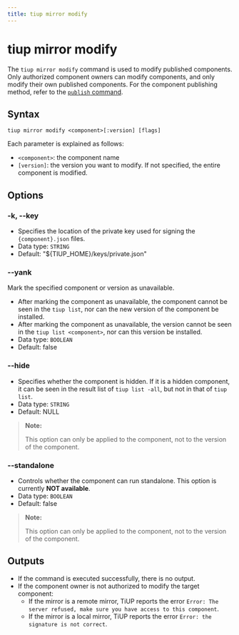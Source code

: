 ```yaml
---
title: tiup mirror modify
---
```


# tiup mirror modify

The `tiup mirror modify` command is used to modify published components. Only authorized component owners can modify components, and only modify their own published components. For the component publishing method, refer to the [`publish` command](/tiup/tiup-command-mirror-publish.md).

## Syntax

```shell
tiup mirror modify <component>[:version] [flags]
```

Each parameter is explained as follows:

- `<component>`: the component name
- `[version]`: the version you want to modify. If not specified, the entire component is modified.

## Options

### -k, --key

- Specifies the location of the private key used for signing the `{component}.json` files.
- Data type: `STRING`
- Default: "${TIUP_HOME}/keys/private.json"

### --yank

Mark the specified component or version as unavailable.

- After marking the component as unavailable, the component cannot be seen in the  `tiup list`, nor can the new version of the component be installed.
- After marking the component as unavailable, the version cannot be seen in the `tiup list <component>`, nor can this version be installed.
- Data type: `BOOLEAN`
- Default: false

### --hide

- Specifies whether the component is hidden. If it is a hidden component, it can be seen in the result list of `tiup list -all`, but not in that of `tiup list`.
- Data type: `STRING`
- Default: NULL

> **Note:**
>
> This option can only be applied to the component, not to the version of the component.

### --standalone

- Controls whether the component can run standalone. This option is currently **NOT available**.
- Data type: `BOOLEAN`
- Default: false

> **Note:**
>
> This option can only be applied to the component, not to the version of the component.

## Outputs

- If the command is executed successfully, there is no output.
- If the component owner is not authorized to modify the target component:
    - If the mirror is a remote mirror, TiUP reports the error `Error: The server refused, make sure you have access to this component`.
    - If the mirror is a local mirror, TiUP reports the error `Error: the signature is not correct`.
